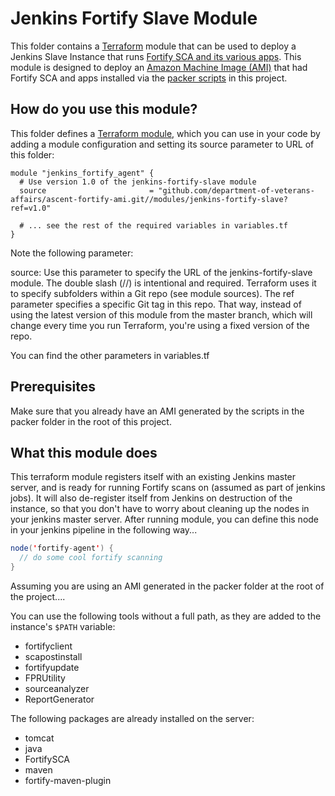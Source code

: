 # Jenkins Fortify Slave Module
This folder contains a [Terraform](https://www.terraform.io/) module that can be used to deploy a Jenkins Slave Instance that runs [Fortify SCA and its various apps](https://software.microfocus.com/en-us/products/static-code-analysis-sast/overview). This module is designed to deploy an [Amazon Machine Image (AMI)](https://docs.aws.amazon.com/AWSEC2/latest/UserGuide/AMIs.html) that had Fortify SCA and apps installed via the [packer scripts](https://github.com/department-of-veterans-affairs/ascent-fortify-ami/tree/master/packer) in this project.

## How do you use this module?
This folder defines a [Terraform module](https://www.terraform.io/docs/modules/usage.html), which you can use in your code by adding a module configuration and setting its source parameter to URL of this folder:

```
module "jenkins_fortify_agent" {
  # Use version 1.0 of the jenkins-fortify-slave module
  source                       = "github.com/department-of-veterans-affairs/ascent-fortify-ami.git//modules/jenkins-fortify-slave?ref=v1.0"

  # ... see the rest of the required variables in variables.tf
}
```

Note the following parameter:

source: Use this parameter to specify the URL of the jenkins-fortify-slave module. The double slash (//) is intentional and required. Terraform uses it to specify subfolders within a Git repo (see module sources). The ref parameter specifies a specific Git tag in this repo. That way, instead of using the latest version of this module from the master branch, which will change every time you run Terraform, you're using a fixed version of the repo.

You can find the other parameters in variables.tf

## Prerequisites
Make sure that you already have an AMI generated by the scripts in the packer folder in the root of this project.


## What this module does
This terraform module registers itself with an existing Jenkins master server, and is ready for running Fortify scans on (assumed as part of jenkins jobs). It will also de-register itself from Jenkins on destruction of the instance, so that you don't have to worry about cleaning up the nodes in your jenkins master server. After running module, you can define this node in your jenkins pipeline in the following way...
```java
node('fortify-agent') {
  // do some cool fortify scanning
}
```
Assuming you are using an AMI generated in the packer folder at the root of the project....

You can use the following tools without a full path, as they are added to the instance's `$PATH` variable:
- fortifyclient
- scapostinstall
- fortifyupdate
- FPRUtility
- sourceanalyzer
- ReportGenerator

The following packages are already installed on the server:
- tomcat
- java
- FortifySCA
- maven
- fortify-maven-plugin
